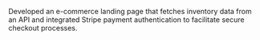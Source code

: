 Developed an e-commerce landing page that fetches inventory data from an API and integrated Stripe payment authentication to facilitate secure checkout processes.
